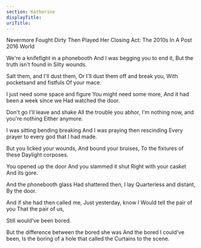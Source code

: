 ```yaml
---
section: Katherine
displayTitle:
uriTitle:
---
```


Nevermore Fought Dirty Then Played Her Closing Act: The 2010s In A Post 2016 World

We're a knifefight in a phonebooth
And I was begging you to end it,
But the truth isn't found in
Silty wounds.

Salt them, and I'll dust them,
Or I'll dust them off and break you,
With pocketsand and fistfuls
Of your mace.

I just need some space and figure
You might need some more,
And it had been a week since we
Had watched the door.

Don't go I'll leave and shake
All the trouble you abhor,
I'm nothing now, and you're nothing
Either anymore.

I was sitting bending breaking
And I was praying then rescinding
Every prayer to every god that
I had made.

But you licked your wounds,
And bound your bruises,
To the fixtures of these
Daylight corposes.

You opened up the door
And you slammed it shut
Right with your casket
And its gore.

And the phonebooth glass
Had shattered then,  I lay
Quarterless and distant,
By the door.

And if she had then called me,
Just yesterday, know I
Would tell the pair of you
That the pair of us,

Still would've been bored.

But the difference between the bored she was
And the bored I could've been,
Is the boring of a hole that called the
Curtains to the scene.
